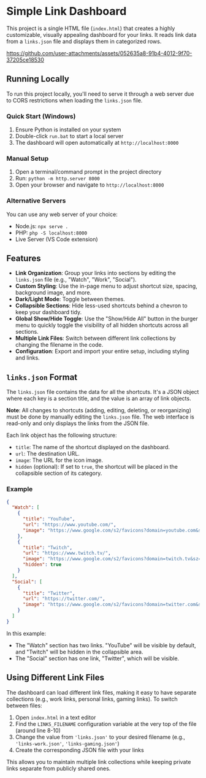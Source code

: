# Simple Link Dashboard

This project is a single HTML file (`index.html`) that creates a highly customizable, visually appealing dashboard for your links. It reads link data from a `links.json` file and displays them in categorized rows.

https://github.com/user-attachments/assets/052635a8-91b4-4012-9f70-37205ce18530


## Running Locally

To run this project locally, you'll need to serve it through a web server due to CORS restrictions when loading the `links.json` file.

### Quick Start (Windows)
1. Ensure Python is installed on your system
2. Double-click `run.bat` to start a local server
3. The dashboard will open automatically at `http://localhost:8000`

### Manual Setup
1. Open a terminal/command prompt in the project directory
2. Run: `python -m http.server 8000`
3. Open your browser and navigate to `http://localhost:8000`

### Alternative Servers
You can use any web server of your choice:
- Node.js: `npx serve .`
- PHP: `php -S localhost:8000`
- Live Server (VS Code extension)

## Features

*   **Link Organization**: Group your links into sections by editing the `links.json` file (e.g., "Watch", "Work", "Social").
*   **Custom Styling**: Use the in-page menu to adjust shortcut size, spacing, background image, and more.
*   **Dark/Light Mode**: Toggle between themes.
*   **Collapsible Sections**: Hide less-used shortcuts behind a chevron to keep your dashboard tidy.
*   **Global Show/Hide Toggle**: Use the "Show/Hide All" button in the burger menu to quickly toggle the visibility of all hidden shortcuts across all sections.
*   **Multiple Link Files**: Switch between different link collections by changing the filename in the code.
*   **Configuration**: Export and import your entire setup, including styling and links.

## `links.json` Format

The `links.json` file contains the data for all the shortcuts. It's a JSON object where each key is a section title, and the value is an array of link objects.

**Note**: All changes to shortcuts (adding, editing, deleting, or reorganizing) must be done by manually editing the `links.json` file. The web interface is read-only and only displays the links from the JSON file.

Each link object has the following structure:

*   `title`: The name of the shortcut displayed on the dashboard.
*   `url`: The destination URL.
*   `image`: The URL for the icon image.
*   `hidden` (optional): If set to `true`, the shortcut will be placed in the collapsible section of its category.

### Example

```json
{
  "Watch": [
    {
      "title": "YouTube",
      "url": "https://www.youtube.com/",
      "image": "https://www.google.com/s2/favicons?domain=youtube.com&sz=64"
    },
    {
      "title": "Twitch",
      "url": "https://www.twitch.tv/",
      "image": "https://www.google.com/s2/favicons?domain=twitch.tv&sz=64",
      "hidden": true
    }
  ],
  "Social": [
    {
      "title": "Twitter",
      "url": "https://twitter.com/",
      "image": "https://www.google.com/s2/favicons?domain=twitter.com&sz=64"
    }
  ]
}
```

In this example:
*   The "Watch" section has two links. "YouTube" will be visible by default, and "Twitch" will be hidden in the collapsible area.
*   The "Social" section has one link, "Twitter", which will be visible.

## Using Different Link Files

The dashboard can load different link files, making it easy to have separate collections (e.g., work links, personal links, gaming links). To switch between files:

1. Open `index.html` in a text editor
2. Find the `LINKS_FILENAME` configuration variable at the very top of the file (around line 8-10)
3. Change the value from `'links.json'` to your desired filename (e.g., `'links-work.json'`, `'links-gaming.json'`)
4. Create the corresponding JSON file with your links

This allows you to maintain multiple link collections while keeping private links separate from publicly shared ones.
